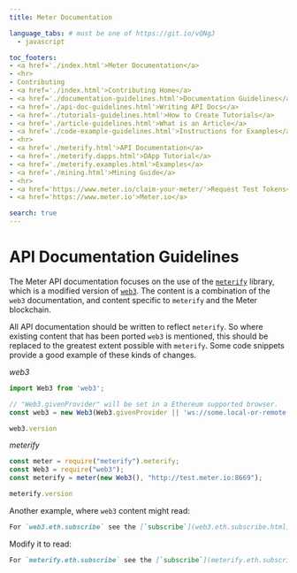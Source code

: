 ```yaml
---
title: Meter Documentation

language_tabs: # must be one of https://git.io/vQNgJ
  - javascript

toc_footers:
- <a href='./index.html'>Meter Documentation</a>
- <hr>
- Contributing
- <a href='./index.html'>Contributing Home</a>
- <a href='./documentation-guidelines.html'>Documentation Guidelines</a>
- <a href='./api-doc-guidelines.html'>Writing API Docs</a>
- <a href='./tutorials-guidelines.html'>How to Create Tutorials</a>
- <a href='./article-guidelines.html'>What is an Article</a>
- <a href='./code-example-guidelines.html'>Instructions for Examples</a>
- <hr>
- <a href='./meterify.html'>API Documentation</a>
- <a href='./meterify.dapps.html'>DApp Tutorial</a>
- <a href='./meterify.examples.html'>Examples</a>
- <a href='./mining.html'>Mining Guide</a>
- <hr>  
- <a href='https://www.meter.io/claim-your-meter/'>Request Test Tokens</a>
- <a href='https://www.meter.io'>Meter.io</a>

search: true
---
```


# API Documentation Guidelines

The Meter API documentation focuses on the use of the [`meterify`](https://github.com/meterio/meterify) library, which is a modified version of [`web3`](https://github.com/ethereum/web3.js). The content is a combination of the `web3` documentation, and content specific to `meterify` and the Meter blockchain.  

All API documentation should be written to reflect `meterify`. So where existing content that has been ported `web3` is mentioned, this should be replaced to the greatest extent possible with `meterify`. Some code snippets provide a good example of these kinds of changes.

_web3_

```js
import Web3 from 'web3';

// "Web3.givenProvider" will be set in a Ethereum supported browser.
const web3 = new Web3(Web3.givenProvider || 'ws://some.local-or-remote.node:8546', net, options);

web3.version
```

_meterify_

```js
const meter = require("meterify").meterify;
const Web3 = require("web3");
const meterify = meter(new Web3(), "http://test.meter.io:8669");

meterify.version
```

Another example, where `web3` content might read:

```markdown
For `web3.eth.subscribe` see the [`subscribe`](web3.eth.subscribe.html) reference documentation.
```

Modify it to read:

```markdown
For `meterify.eth.subscribe` see the [`subscribe`](meterify.eth.subscribe.html) reference documentation.
```
